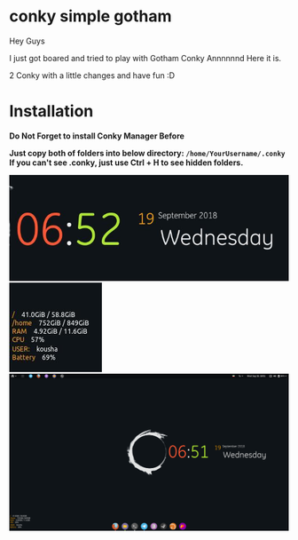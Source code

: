 # conky simple gotham
Hey Guys

I just got boared and tried to play with Gotham Conky
Annnnnnd Here it is.

2 Conky with a little changes and have fun :D
# Installation
<b>Do Not Forget to install Conky Manager Before

Just copy both of folders into below directory:
`/home/YourUsername/.conky`
If you can't see .conky, just use Ctrl + H to see hidden folders.


![alt text](https://raw.githubusercontent.com/kousha1999/conky-simple-gotham/master/photo_2018-09-19_18-52-46.jpg)
![alt text](https://raw.githubusercontent.com/kousha1999/conky-simple-gotham/master/photo_2018-09-19_18-53-03.jpg)
![alt text](https://raw.githubusercontent.com/kousha1999/conky-simple-gotham/master/image.png)
